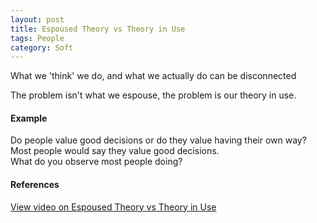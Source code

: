 ```yaml
---
layout: post
title: Espoused Theory vs Theory in Use
tags: People 
category: Soft
---
```

What we 'think' we do, and what we actually do can be disconnected

The problem isn't what we espouse, the problem is our theory in use.

#### Example

Do people value good decisions or do they value having their own way?  
Most people would say they value good decisions.   
What do you observe most people doing?  

#### References

[View video on Espoused Theory vs Theory in Use](https://www.youtube.com/watch?v=maAyBcVw5LU)  
